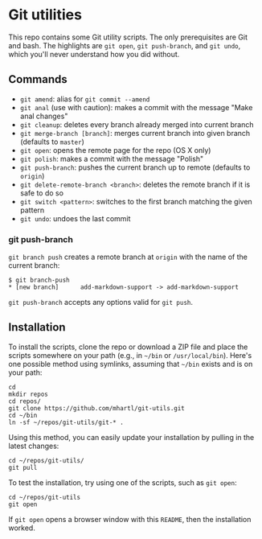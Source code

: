 # Git utilities

This repo contains some Git utility scripts. The only prerequisites are Git and bash. The highlights are `git open`, `git push-branch`, and `git undo`, which you'll never understand how you did without.

## Commands

* `git amend`: alias for `git commit --amend`
* `git anal` (use with caution): makes a commit with the message "Make anal changes"
* `git cleanup`: deletes every branch already merged into current branch
* `git merge-branch [branch]`: merges current branch into given branch (defaults to `master`)
* `git open`: opens the remote page for the repo (OS X only)
* `git polish`: makes a commit with the message "Polish"
* `git push-branch`: pushes the current branch up to remote (defaults to `origin`)
* `git delete-remote-branch <branch>`: deletes the remote branch if it is safe to do so
* `git switch <pattern>`: switches to the first branch matching the given pattern
* `git undo`: undoes the last commit

### git push-branch

`git branch push` creates a remote branch at `origin` with the name of the current branch:

    $ git branch-push
    * [new branch]      add-markdown-support -> add-markdown-support


`git push-branch` accepts any options valid for `git push`.

## Installation

To install the scripts, clone the repo or download a ZIP file and place the scripts somewhere on your path (e.g., in `~/bin` or `/usr/local/bin`). Here's one possible method using symlinks, assuming that `~/bin` exists and is on your path:

    cd
    mkdir repos
    cd repos/
    git clone https://github.com/mhartl/git-utils.git
    cd ~/bin
    ln -sf ~/repos/git-utils/git-* .

Using this method, you can easily update your installation by pulling in the latest changes:

    cd ~/repos/git-utils/
    git pull

To test the installation, try using one of the scripts, such as `git open`:

    cd ~/repos/git-utils
    git open

If `git open` opens a browser window with this `README`, then the installation worked.
